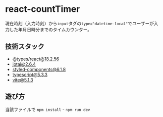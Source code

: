 # react-countTimer
現在時刻（入力時刻）から`input`タグの`type="datetime-local"`でユーザーが入力した年月日時分までのタイムカウンター。

## 技術スタック
- @types/react@18.2.56
- jotai@2.6.4
- styled-components@6.1.8
- typescript@5.3.3
- vite@5.1.3

## 遊び方
当該ファイルで `npm install` - `npm run dev`